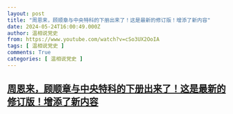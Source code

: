 ```yaml
---
layout: post
title: "周恩来，顾顺章与中央特科的下册出来了！这是最新的修订版！增添了新内容"
date: 2024-05-24T16:00:49.000Z
author: 温相说党史
from: https://www.youtube.com/watch?v=cSo3UX2OoIA
tags: [ 温相说党史 ]
comments: True
categories: [ 温相说党史 ]
---
```

<!--1716566449000-->
[周恩来，顾顺章与中央特科的下册出来了！这是最新的修订版！增添了新内容](https://www.youtube.com/watch?v=cSo3UX2OoIA)
------

<div>

</div>
